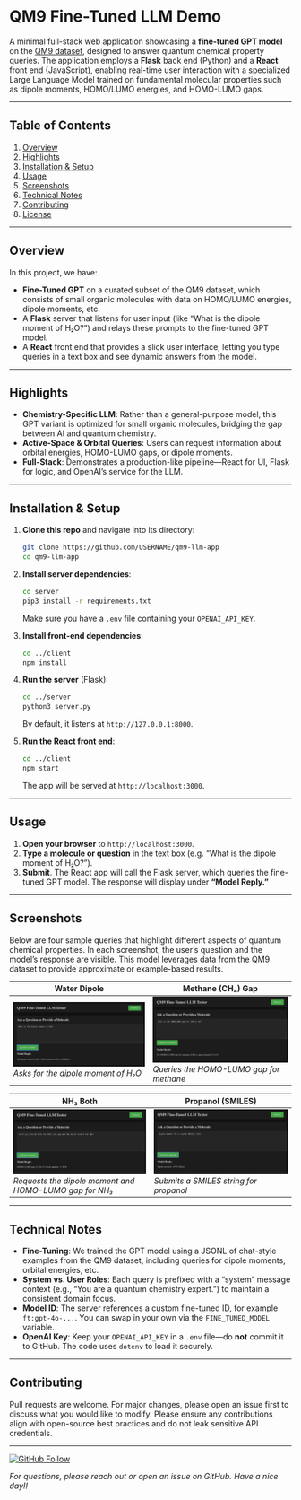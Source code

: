 # QM9 Fine-Tuned LLM Demo

A minimal full-stack web application showcasing a **fine-tuned GPT model** on the [QM9 dataset](https://doi.org/10.1021/ct400195j), designed to answer quantum chemical property queries. The application employs a **Flask** back end (Python) and a **React** front end (JavaScript), enabling real-time user interaction with a specialized Large Language Model trained on fundamental molecular properties such as dipole moments, HOMO/LUMO energies, and HOMO-LUMO gaps.

---

## Table of Contents
1. [Overview](#overview)  
2. [Highlights](#highlights)  
3. [Installation & Setup](#installation--setup)  
4. [Usage](#usage)  
5. [Screenshots](#screenshots)  
6. [Technical Notes](#technical-notes)  
7. [Contributing](#contributing)  
8. [License](#license)

---

## Overview

In this project, we have:
- **Fine-Tuned GPT** on a curated subset of the QM9 dataset, which consists of small organic molecules with data on HOMO/LUMO energies, dipole moments, etc.  
- A **Flask** server that listens for user input (like “What is the dipole moment of H₂O?”) and relays these prompts to the fine-tuned GPT model.  
- A **React** front end that provides a slick user interface, letting you type queries in a text box and see dynamic answers from the model.

---

## Highlights

- **Chemistry-Specific LLM**: Rather than a general-purpose model, this GPT variant is optimized for small organic molecules, bridging the gap between AI and quantum chemistry.
- **Active-Space & Orbital Queries**: Users can request information about orbital energies, HOMO-LUMO gaps, or dipole moments.
- **Full-Stack**: Demonstrates a production-like pipeline—React for UI, Flask for logic, and OpenAI’s service for the LLM.

---

## Installation & Setup

1. **Clone this repo** and navigate into its directory:
   ```bash
   git clone https://github.com/USERNAME/qm9-llm-app
   cd qm9-llm-app
   ```

2. **Install server dependencies**:
   ```bash
   cd server
   pip3 install -r requirements.txt
   ```
   Make sure you have a `.env` file containing your `OPENAI_API_KEY`.

3. **Install front-end dependencies**:
   ```bash
   cd ../client
   npm install
   ```

4. **Run the server** (Flask):
   ```bash
   cd ../server
   python3 server.py
   ```
   By default, it listens at `http://127.0.0.1:8000`.

5. **Run the React front end**:
   ```bash
   cd ../client
   npm start
   ```
   The app will be served at `http://localhost:3000`.

---

## Usage

1. **Open your browser** to `http://localhost:3000`.
2. **Type a molecule or question** in the text box (e.g. “What is the dipole moment of H₂O?”).
3. **Submit**. The React app will call the Flask server, which queries the fine-tuned GPT model. The response will display under **“Model Reply.”**

---

## Screenshots

Below are four sample queries that highlight different aspects of quantum chemical properties. In each screenshot, the user’s question and the model’s response are visible. This model leverages data from the QM9 dataset to provide approximate or example-based results.

| **Water Dipole** | **Methane (CH₄) Gap** |
|---|---|
| ![Water Dipole](./screenshots/water_dipole.png) <br/> *Asks for the dipole moment of H₂O* | ![Methane Gap](./screenshots/ch4_gap.png) <br/> *Queries the HOMO-LUMO gap for methane* |

| **NH₃ Both** | **Propanol (SMILES)** |
|---|---|
| ![NH3 Both](./screenshots/nh3_both.png) <br/> *Requests the dipole moment and HOMO-LUMO gap for NH₃* | ![Propanol SMILES](./screenshots/propanol_smiles.png) <br/> *Submits a SMILES string for propanol* |

---

## Technical Notes

- **Fine-Tuning**: We trained the GPT model using a JSONL of chat-style examples from the QM9 dataset, including queries for dipole moments, orbital energies, etc.
- **System vs. User Roles**: Each query is prefixed with a “system” message context (e.g., “You are a quantum chemistry expert.”) to maintain a consistent domain focus.
- **Model ID**: The server references a custom fine-tuned ID, for example `ft:gpt-4o-...`. You can swap in your own via the `FINE_TUNED_MODEL` variable.
- **OpenAI Key**: Keep your `OPENAI_API_KEY` in a `.env` file—do **not** commit it to GitHub. The code uses `dotenv` to load it securely.

---

## Contributing

Pull requests are welcome. For major changes, please open an issue first to discuss what you would like to modify. Please ensure any contributions align with open-source best practices and do not leak sensitive API credentials.

---
[![GitHub Follow](https://img.shields.io/github/followers/RomitChakraborty?label=Follow&style=social)](https://github.com/RomitChakraborty)

*For questions, please reach out or open an issue on GitHub. Have a nice day!!*
```
